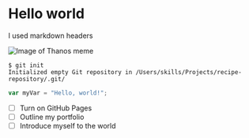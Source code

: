 # Hello world
I used markdown headers

![Image of Thanos meme](https://images3.memedroid.com/images/UPLOADED1/5d4ab72485def.jpeg)

```
$ git init
Initialized empty Git repository in /Users/skills/Projects/recipe-repository/.git/
```

``` javascript
var myVar = "Hello, world!";
```

- [ ] Turn on GitHub Pages
- [ ] Outline my portfolio
- [ ] Introduce myself to the world
